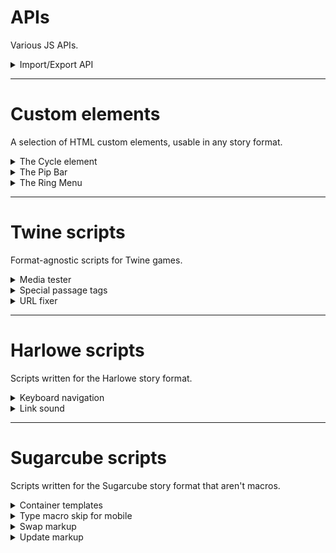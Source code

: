 # APIs

Various JS APIs.

<details>
<summary>Import/Export API</summary>

Save or load arbitrary data as files.

[Import/Export API](apis/import-export)

</details>

***

# Custom elements

A selection of HTML custom elements, usable in any story format.

<details>
<summary>The Cycle element</summary>

An element which automatically cycles between its children.

[Cycle element](custom-elements/cycle-element)

</details>


<details>
<summary>The Pip Bar</summary>

Customizable stat bars, meant for ASCII displays.

[Pip Bar](custom-elements/pip-bar)

</details>

<details>
<summary>The Ring Menu</summary>

An element which orders its children into a ring.

[Ring menu](custom-elements/ring-menu)

</details>

***

# Twine scripts

Format-agnostic scripts for Twine games.

<details>
<summary>Media tester</summary>

A script to test asset availability in Twine games.

[Media tester](twine-scripts/media-tester)

</details>

<details>
<summary>Special passage tags</summary>

Enable `script` and `style` passages in Twine 2.

[Special tags](twine-scripts/special-passage-tags)

</details>

<details>
<summary>URL fixer</summary>

Properly localize URLs when using Twine's `Play/Test` feature to launch the game.

[URL fixer](twine-scripts/url-fixer)

</details>

***

# Harlowe scripts

Scripts written for the Harlowe story format.

<details>
<summary>Keyboard navigation</summary>

Automatically binds shortcuts to interactive elements, enabling keyboard-only navigation.

[Keyboard navigation](harlowe-scripts/key-nav)

</details>

<details>
<summary>Link sound</summary>

Define a sound effect for every link in a story.

[Link sound](harlowe-scripts/link-sound)

</details>

***

# Sugarcube scripts

Scripts written for the Sugarcube story format that aren't macros.

<details>
<summary>Container templates</summary>

A variation on Sugarcube templates that supports user-supplied contents: `?(templateName: ...contents...)`.

[Container templates](sugarcube-scripts/container-template-markup)

</details>

<details>
<summary>Type macro skip for mobile</summary>

A way to skip the `<<type>>` animation on mobile devices.

[Type skip](sugarcube-scripts/mobile-type-skip)

</details>

<details>
<summary>Swap markup</summary>

An easy way to output random content with minimal markup: `(a|b|c|d)`.

[Swap markup](sugarcube-scripts/swap-markup)

</details>

<details>
<summary>Update markup</summary>

Print a variable and automatically update the displayed value when it changes using `{{$myVariable}}`.

[Update markup](sugarcube-scripts/update-markup)

</details>